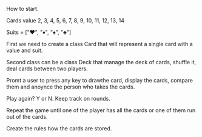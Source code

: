 How to start.

Cards value 2, 3, 4, 5, 6, 7, 8, 9, 10, 11, 12, 13, 14

Suits = ["♥️", "♦️", "♠️", "♣️"]

First we need to create a class Card that will represent a single card with a value and suit.

Second class can be a class Deck that manage the deck of cards, shuffle it, deal cards between two players. 

Promt a user to press any key to drawthe card, display the cards, compare them and anoynce the person who takes the cards. 

Play again? Y or N. Keep track on rounds.

Repeat the game until one of the player has all the cards or one of them run out of the cards. 

Create the rules how the cards are stored.

